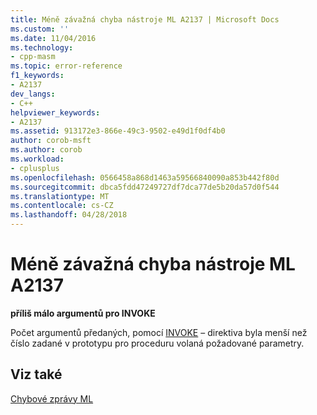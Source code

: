 ```yaml
---
title: Méně závažná chyba nástroje ML A2137 | Microsoft Docs
ms.custom: ''
ms.date: 11/04/2016
ms.technology:
- cpp-masm
ms.topic: error-reference
f1_keywords:
- A2137
dev_langs:
- C++
helpviewer_keywords:
- A2137
ms.assetid: 913172e3-866e-49c3-9502-e49d1f0df4b0
author: corob-msft
ms.author: corob
ms.workload:
- cplusplus
ms.openlocfilehash: 0566458a868d1463a59566840090a853b442f80d
ms.sourcegitcommit: dbca5fdd47249727df7dca77de5b20da57d0f544
ms.translationtype: MT
ms.contentlocale: cs-CZ
ms.lasthandoff: 04/28/2018
---
```

# <a name="ml-nonfatal-error-a2137"></a>Méně závažná chyba nástroje ML A2137
**příliš málo argumentů pro INVOKE**  
  
 Počet argumentů předaných, pomocí [INVOKE](../../assembler/masm/invoke.md) – direktiva byla menší než číslo zadané v prototypu pro proceduru volaná požadované parametry.  
  
## <a name="see-also"></a>Viz také  
 [Chybové zprávy ML](../../assembler/masm/ml-error-messages.md)